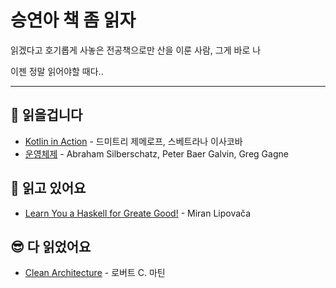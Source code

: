 # 승연아 책 좀 읽자

읽겠다고 호기롭게 사놓은 전공책으로만 산을 이룬 사람, 그게 바로 나

이젠 정말 읽어야할 때다..

---

## 🙏 읽을겁니다

- [Kotlin in Action](http://www.yes24.com/Product/Goods/55148593) - 드미트리 제메로프, 스베트라나 이사코바
- [운영체제](http://www.yes24.com/Product/Goods/89496122) - Abraham Silberschatz, Peter Baer Galvin, Greg Gagne



## 👀 읽고 있어요

- [Learn You a Haskell for Greate Good!](https://nostarch.com/lyah.htm) - Miran Lipovača


## 😎 다 읽었어요

- [Clean Architecture](http://www.yes24.com/Product/Goods/77283734) - 로버트 C. 마틴

